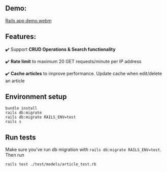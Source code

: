 ## Demo:
[Rails app demo.webm](https://github.com/anhminhtran235/eng-intern-assessment-rails/assets/54651212/cda71b07-298f-4212-bae2-6ae41956853e)

## Features:

✔️ Support **CRUD Operations & Search functionality**

✔️ **Rate limit** to maximum 20 GET requests/minute per IP address

✔️ **Cache articles** to improve performance. Update cache when edit/delete an article

## Environment setup

```
bundle install
rails db:migrate
rails db:migrate RAILS_ENV=test
rails s
```

## Run tests

Make sure you've run db migration with `rails db:migrate RAILS_ENV=test`. Then run

```
rails test ./test/models/article_test.rb
```
